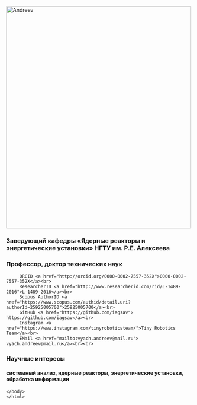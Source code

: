 <html>
<head>
<title>Резюме / CV</title>
</head>
  <body>
        <img src="NIK_3332-Андреев В.В..JPG" alt="Andreev" width="500" height="600">
	  <h3>Заведующий кафедры «Ядерные реакторы и энергетические установки» НГТУ им. Р.Е. Алексеева</h3>
	 <h3>Профессор, доктор технических наук </h3>
     <div id="story">
	     
	     
  	      		 
	     ORCID <a href="http://orcid.org/0000-0002-7557-352X">0000-0002-7557-352X</a><br>
	     ResearcherID <a href="http://www.researcherid.com/rid/L-1489-2016">L-1489-2016</a><br>
		 Scopus AuthorID <a href="https://www.scopus.com/authid/detail.uri?authorId=25925005700">25925005700</a><br>
	     GitHub <a href="https://github.com/iagsav"> https://github.com/iagsav</a><br>      
	     Instagram <a href="https://www.instagram.com/tinyroboticsteam/">Tiny Robotics Team</a><br>  
	     EMail <a href="mailto:vyach.andreev@mail.ru"> vyach.andreev@mail.ru</a><br><br>      
  <h3>Научные интересы</h3>
  <h4>системный анализ, ядерные реакторы, энергетические установки, обработка информации</h4>
  </div>
       
    </body>
    </html>


